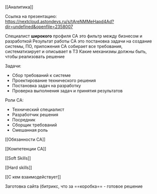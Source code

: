 
[[Аналитика]]

Ссылка на презентацию:
https://nextcloud.astondevs.ru/s/tAreNMMeHapd4Ad?dir=undefined&openfile=2358007

Специалист **широкого** профиля
СА это фильтр между бизнесом и разработкой
Результат работы СА это постановка задачи на создание системы, ПО, приложения
СА собирает все требования, систематизирует и описывает в ТЗ
Какие механизмы должны быть, чтобы реализовать решение

Задачи:
- Сбор требований к системе
- Проектирование технического решения
- Постановка задач на разработку
- Проверка выполнения задач и принятия результатов

Роли СА:
- Технический специалист
- Разработчик решения
- Посредник
- Сборщик требований
- Смешанная роль

[[Обязанности СА]]

[[Компетенции СА]]

[[Soft Skills]]

[[Hard skills]]

[[С кем взаимодействует]]

Заготовка сайта (битрикс, что за ==коробка== - готовое решение